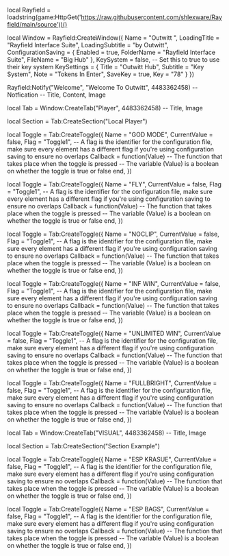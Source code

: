 local Rayfield = loadstring(game:HttpGet('https://raw.githubusercontent.com/shlexware/Rayfield/main/source'))()
 
 local Window = Rayfield:CreateWindow({
 	Name = "Outwitt ",
 	LoadingTitle = "Rayfield Interface Suite",
 	LoadingSubtitle = "by Outwitt",
 	ConfigurationSaving = {
 		Enabled = true,
 		FolderName = "Rayfield Interface Suite",
 		FileName = "Big Hub"
 	},
 	KeySystem = false, -- Set this to true to use their key system
 	KeySettings = {
 		Title = "Outwitt Hub",
 		Subtitle = "Key System",
 		Note = "Tokens In Enter",
 		SaveKey = true,
 		Key = "78"
 	}
 })
 
 Rayfield:Notify("Welcome", "Welcome To Outwitt", 4483362458) -- Notfication -- Title, Content, Image
 
 local Tab = Window:CreateTab("Player", 4483362458) -- Title, Image
 
 local Section = Tab:CreateSection("Local Player")
 
 local Toggle = Tab:CreateToggle({
 	Name = "GOD MODE",
 	CurrentValue = false,
 	Flag = "Toggle1", -- A flag is the identifier for the configuration file, make sure every element has a different flag if you're using configuration saving to ensure no overlaps
 	Callback = function(Value)
 		-- The function that takes place when the toggle is pressed
     		-- The variable (Value) is a boolean on whether the toggle is true or false
 	end,
 })
 
 local Toggle = Tab:CreateToggle({
 	Name = "FLY",
 	CurrentValue = false,
 	Flag = "Toggle1", -- A flag is the identifier for the configuration file, make sure every element has a different flag if you're using configuration saving to ensure no overlaps
 	Callback = function(Value)
 		-- The function that takes place when the toggle is pressed
     		-- The variable (Value) is a boolean on whether the toggle is true or false
 	end,
 })
 
 local Toggle = Tab:CreateToggle({
 	Name = "NOCLIP",
 	CurrentValue = false,
 	Flag = "Toggle1", -- A flag is the identifier for the configuration file, make sure every element has a different flag if you're using configuration saving to ensure no overlaps
 	Callback = function(Value)
 		-- The function that takes place when the toggle is pressed
     		-- The variable (Value) is a boolean on whether the toggle is true or false
 	end,
 })
 
 local Toggle = Tab:CreateToggle({
 	Name = "INF WIN",
 	CurrentValue = false,
 	Flag = "Toggle1", -- A flag is the identifier for the configuration file, make sure every element has a different flag if you're using configuration saving to ensure no overlaps
 	Callback = function(Value)
 		-- The function that takes place when the toggle is pressed
     		-- The variable (Value) is a boolean on whether the toggle is true or false
 	end,
 })
 
 local Toggle = Tab:CreateToggle({
 	Name = "UNLIMITED WIN",
 	CurrentValue = false,
 	Flag = "Toggle1", -- A flag is the identifier for the configuration file, make sure every element has a different flag if you're using configuration saving to ensure no overlaps
 	Callback = function(Value)
 		-- The function that takes place when the toggle is pressed
     		-- The variable (Value) is a boolean on whether the toggle is true or false
 	end,
 })
 
 local Toggle = Tab:CreateToggle({
 	Name = "FULLBRIGHT",
 	CurrentValue = false,
 	Flag = "Toggle1", -- A flag is the identifier for the configuration file, make sure every element has a different flag if you're using configuration saving to ensure no overlaps
 	Callback = function(Value)
 		-- The function that takes place when the toggle is pressed
     		-- The variable (Value) is a boolean on whether the toggle is true or false
 	end,
 })
 
 local Tab = Window:CreateTab("VISUAL", 4483362458) -- Title, Image
 
 local Section = Tab:CreateSection("Section Example")
 
 local Toggle = Tab:CreateToggle({
 	Name = "ESP KRASUE",
 	CurrentValue = false,
 	Flag = "Toggle1", -- A flag is the identifier for the configuration file, make sure every element has a different flag if you're using configuration saving to ensure no overlaps
 	Callback = function(Value)
 		-- The function that takes place when the toggle is pressed
     		-- The variable (Value) is a boolean on whether the toggle is true or false
 	end,
 })
 
 local Toggle = Tab:CreateToggle({
 	Name = "ESP BAGS",
 	CurrentValue = false,
 	Flag = "Toggle1", -- A flag is the identifier for the configuration file, make sure every element has a different flag if you're using configuration saving to ensure no overlaps
 	Callback = function(Value)
 		-- The function that takes place when the toggle is pressed
     		-- The variable (Value) is a boolean on whether the toggle is true or false
 	end,
 })
